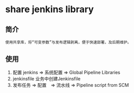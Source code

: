 # share jenkins library
>
## 简介
    使用共享库，将“可变参数”与发布逻辑剥离，便于快速部署，及后期维护。

## 使用
1. 配置
    jenkins => 系统配置 => Global Pipeline Libraries
2. jenkinsfile
    业务中创建Jenkinsfile
3. 发布任务 => 配置　=> 流水线 => Pipeline script from SCM

